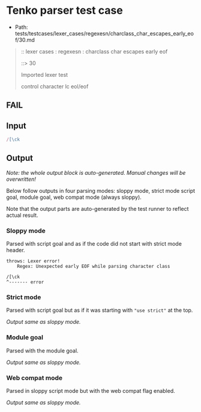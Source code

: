 # Tenko parser test case

- Path: tests/testcases/lexer_cases/regexesn/charclass_char_escapes_early_eof/30.md

> :: lexer cases : regexesn : charclass char escapes early eof
>
> ::> 30
>
> Imported lexer test
>
> control character lc eol/eof

## FAIL

## Input

`````js
/[\ck
`````

## Output

_Note: the whole output block is auto-generated. Manual changes will be overwritten!_

Below follow outputs in four parsing modes: sloppy mode, strict mode script goal, module goal, web compat mode (always sloppy).

Note that the output parts are auto-generated by the test runner to reflect actual result.

### Sloppy mode

Parsed with script goal and as if the code did not start with strict mode header.

`````
throws: Lexer error!
    Regex: Unexpected early EOF while parsing character class

/[\ck
^------- error
`````

### Strict mode

Parsed with script goal but as if it was starting with `"use strict"` at the top.

_Output same as sloppy mode._

### Module goal

Parsed with the module goal.

_Output same as sloppy mode._

### Web compat mode

Parsed in sloppy script mode but with the web compat flag enabled.

_Output same as sloppy mode._
